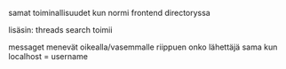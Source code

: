 samat toiminallisuudet kun normi frontend directoryssa


lisäsin: 
threads search toimii

messaget menevät oikealla/vasemmalle riippuen onko lähettäjä sama kun localhost = username

